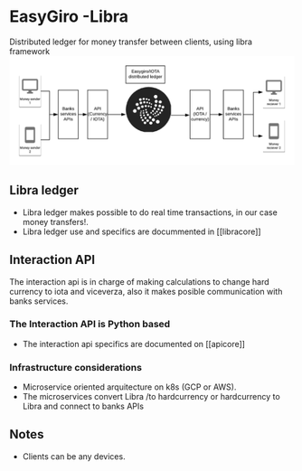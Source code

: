 # EasyGiro -Libra

Distributed ledger for money transfer between clients, 
using libra framework  
<img src="./EasyGiro.png">


## Libra ledger

* Libra ledger makes possible to do real time transactions, 
in our case money transfers!.  
* Libra ledger use and specifics are docummented in [[libracore]]

## Interaction API

The interaction api is in charge of making calculations to change hard currency to 
iota and viceverza, also it makes posible communication with banks services.  

### The Interaction API is Python based

* The interaction api specifics are documented on [[apicore]]

### Infrastructure considerations 

* Microservice oriented arquitecture on k8s (GCP or AWS).
* The microservices convert Libra /to hardcurrency or hardcurrency to Libra 
and connect to banks APIs


## Notes
* Clients can be any devices. 
